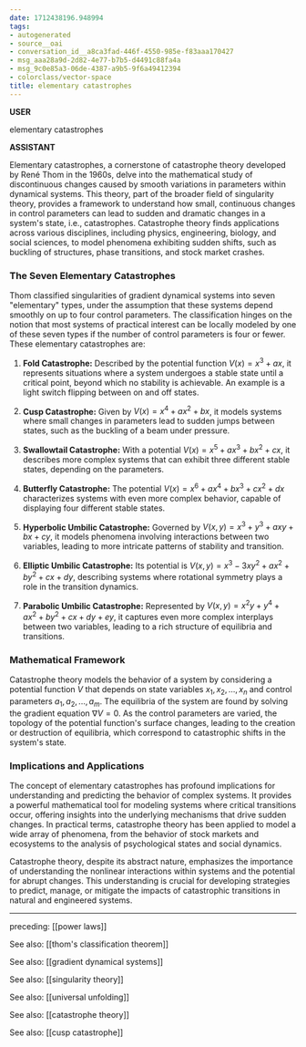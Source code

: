 ```yaml
---
date: 1712438196.948994
tags:
- autogenerated
- source__oai
- conversation_id__a8ca3fad-446f-4550-985e-f83aaa170427
- msg_aaa28a9d-2d82-4e77-b7b5-d4491c88fa4a
- msg_9c0e85a3-06de-4387-a9b5-9f6a49412394
- colorclass/vector-space
title: elementary catastrophes
---
```


**USER**

elementary catastrophes


**ASSISTANT**

Elementary catastrophes, a cornerstone of catastrophe theory developed by René Thom in the 1960s, delve into the mathematical study of discontinuous changes caused by smooth variations in parameters within dynamical systems. This theory, part of the broader field of singularity theory, provides a framework to understand how small, continuous changes in control parameters can lead to sudden and dramatic changes in a system's state, i.e., catastrophes. Catastrophe theory finds applications across various disciplines, including physics, engineering, biology, and social sciences, to model phenomena exhibiting sudden shifts, such as buckling of structures, phase transitions, and stock market crashes.

### The Seven Elementary Catastrophes

Thom classified singularities of gradient dynamical systems into seven "elementary" types, under the assumption that these systems depend smoothly on up to four control parameters. The classification hinges on the notion that most systems of practical interest can be locally modeled by one of these seven types if the number of control parameters is four or fewer. These elementary catastrophes are:

1. **Fold Catastrophe:** Described by the potential function $V(x) = x^3 + ax$, it represents situations where a system undergoes a stable state until a critical point, beyond which no stability is achievable. An example is a light switch flipping between on and off states.

2. **Cusp Catastrophe:** Given by $V(x) = x^4 + ax^2 + bx$, it models systems where small changes in parameters lead to sudden jumps between states, such as the buckling of a beam under pressure.

3. **Swallowtail Catastrophe:** With a potential $V(x) = x^5 + ax^3 + bx^2 + cx$, it describes more complex systems that can exhibit three different stable states, depending on the parameters.

4. **Butterfly Catastrophe:** The potential $V(x) = x^6 + ax^4 + bx^3 + cx^2 + dx$ characterizes systems with even more complex behavior, capable of displaying four different stable states.

5. **Hyperbolic Umbilic Catastrophe:** Governed by $V(x, y) = x^3 + y^3 + axy + bx + cy$, it models phenomena involving interactions between two variables, leading to more intricate patterns of stability and transition.

6. **Elliptic Umbilic Catastrophe:** Its potential is $V(x, y) = x^3 - 3xy^2 + ax^2 + by^2 + cx + dy$, describing systems where rotational symmetry plays a role in the transition dynamics.

7. **Parabolic Umbilic Catastrophe:** Represented by $V(x, y) = x^2y + y^4 + ax^2 + by^2 + cx + dy + ey$, it captures even more complex interplays between two variables, leading to a rich structure of equilibria and transitions.

### Mathematical Framework

Catastrophe theory models the behavior of a system by considering a potential function $V$ that depends on state variables $x_1, x_2, ..., x_n$ and control parameters $a_1, a_2, ..., a_m$. The equilibria of the system are found by solving the gradient equation $\nabla V = 0$. As the control parameters are varied, the topology of the potential function's surface changes, leading to the creation or destruction of equilibria, which correspond to catastrophic shifts in the system's state.

### Implications and Applications

The concept of elementary catastrophes has profound implications for understanding and predicting the behavior of complex systems. It provides a powerful mathematical tool for modeling systems where critical transitions occur, offering insights into the underlying mechanisms that drive sudden changes. In practical terms, catastrophe theory has been applied to model a wide array of phenomena, from the behavior of stock markets and ecosystems to the analysis of psychological states and social dynamics.

Catastrophe theory, despite its abstract nature, emphasizes the importance of understanding the nonlinear interactions within systems and the potential for abrupt changes. This understanding is crucial for developing strategies to predict, manage, or mitigate the impacts of catastrophic transitions in natural and engineered systems.


---

preceding: [[power laws]]

See also: [[thom's classification theorem]]


See also: [[gradient dynamical systems]]


See also: [[singularity theory]]


See also: [[universal unfolding]]


See also: [[catastrophe theory]]


See also: [[cusp catastrophe]]